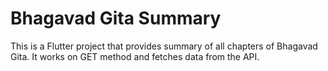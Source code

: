 # Bhagavad Gita Summary


This is a Flutter project that provides summary of all chapters of Bhagavad Gita. It works on GET method and fetches data from the API.
